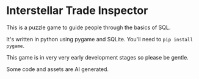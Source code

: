 # Interstellar Trade Inspector

This is a puzzle game to guide people through the basics of SQL.

It's written in python using pygame and SQLite. You'll need to `pip install pygame`.

This game is in very very early development stages so please be gentle.

Some code and assets are AI generated.
